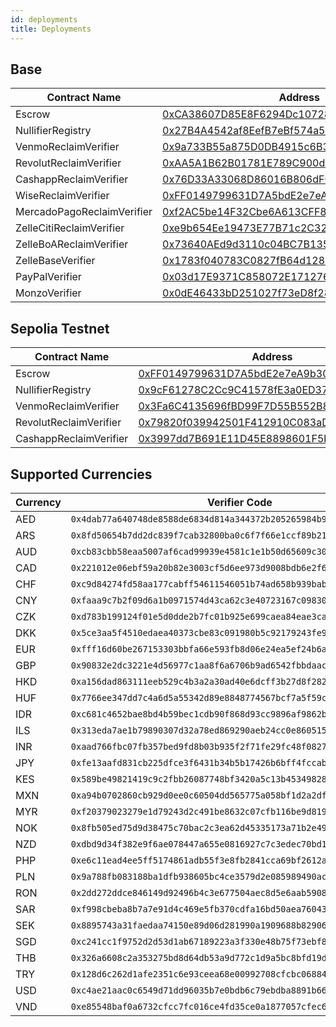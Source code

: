 ```yaml
---
id: deployments
title: Deployments
---
```


## Base

<table>
  <thead>
    <tr>
      <th>Contract Name</th>
      <th>Address</th>
    </tr>
  </thead>
  <tbody>
    <tr>
      <td>Escrow</td>
      <td><a href="https://basescan.org/address/0xCA38607D85E8F6294Dc10728669605E6664C2D70">0xCA38607D85E8F6294Dc10728669605E6664C2D70</a></td>
    </tr>
    <tr>
      <td>NullifierRegistry</td>
      <td><a href="https://basescan.org/address/0x27B4A4542af8EefB7eBf574a562C5D4DaA17137F">0x27B4A4542af8EefB7eBf574a562C5D4DaA17137F</a></td>
    </tr>
    <tr>
      <td>VenmoReclaimVerifier</td>
      <td><a href="https://basescan.org/address/0x9a733B55a875D0DB4915c6B36350b24F8AB99dF5">0x9a733B55a875D0DB4915c6B36350b24F8AB99dF5</a></td>
    </tr>
    <tr>
      <td>RevolutReclaimVerifier</td>
      <td><a href="https://basescan.org/address/0xAA5A1B62B01781E789C900d616300717CD9A41aB">0xAA5A1B62B01781E789C900d616300717CD9A41aB</a></td>
    </tr>
    <tr>
      <td>CashappReclaimVerifier</td>
      <td><a href="https://basescan.org/address/0x76D33A33068D86016B806dF02376dDBb23Dd3703">0x76D33A33068D86016B806dF02376dDBb23Dd3703</a></td>
    </tr>
    <tr>
      <td>WiseReclaimVerifier</td>
      <td><a href="https://basescan.org/address/0xFF0149799631D7A5bdE2e7eA9b306c42b3d9a9ca">0xFF0149799631D7A5bdE2e7eA9b306c42b3d9a9ca</a></td>
    </tr>
    <tr>
      <td>MercadoPagoReclaimVerifier</td>
      <td><a href="https://basescan.org/address/0xf2AC5be14F32Cbe6A613CFF8931d95460D6c33A3">0xf2AC5be14F32Cbe6A613CFF8931d95460D6c33A3</a></td>
    </tr>
    <tr>
      <td>ZelleCitiReclaimVerifier</td>
      <td><a href="https://basescan.org/address/0xe9b654Ee19473E77B71c2C328A31E79252dF66D6">0xe9b654Ee19473E77B71c2C328A31E79252dF66D6</a></td>
    </tr>
    <tr>
      <td>ZelleBoAReclaimVerifier</td>
      <td><a href="https://basescan.org/address/0x73640AEd9d3110c04BC7B13540648A5adb3EA579">0x73640AEd9d3110c04BC7B13540648A5adb3EA579</a></td>
    </tr>
    <tr>
      <td>ZelleBaseVerifier</td>
      <td><a href="https://basescan.org/address/0x1783f040783C0827fB64d128ECE548d9B3613Ad5">0x1783f040783C0827fB64d128ECE548d9B3613Ad5</a></td>
    </tr>
    <tr>
      <td>PayPalVerifier</td>
      <td><a href="https://basescan.org/address/0x03d17E9371C858072E171276979f6B44571C5DeA">0x03d17E9371C858072E171276979f6B44571C5DeA</a></td>
    </tr>
    <tr>
      <td>MonzoVerifier</td>
      <td><a href="https://basescan.org/address/0x0dE46433bD251027f73eD8f28E01eF05DA36a2E0">0x0dE46433bD251027f73eD8f28E01eF05DA36a2E0</a></td>
    </tr>
  </tbody>
</table>

## Sepolia Testnet 

<table>
  <thead>
    <tr>
      <th>Contract Name</th>
      <th>Address</th>
    </tr>
  </thead>
  <tbody>
    <tr>
      <td>Escrow</td>
      <td><a href="https://sepolia.etherscan.io/address/0xFF0149799631D7A5bdE2e7eA9b306c42b3d9a9ca">0xFF0149799631D7A5bdE2e7eA9b306c42b3d9a9ca</a></td>
    </tr>
    <tr>
      <td>NullifierRegistry</td>
      <td><a href="https://sepolia.etherscan.io/address/0x9cF61278C2Cc9C41578fE3a0ED375E9870D514F1">0x9cF61278C2Cc9C41578fE3a0ED375E9870D514F1</a></td>
    </tr>
    <tr>
      <td>VenmoReclaimVerifier</td>
      <td><a href="https://sepolia.etherscan.io/address/0x3Fa6C4135696fBD99F7D55B552B860f5df770710">0x3Fa6C4135696fBD99F7D55B552B860f5df770710</a></td>
    </tr>
    <tr>
      <td>RevolutReclaimVerifier</td>
      <td><a href="https://sepolia.etherscan.io/address/0x79820f039942501F412910C083aDA6dCc419B67c">0x79820f039942501F412910C083aDA6dCc419B67c</a></td>
    </tr>
    <tr>
      <td>CashappReclaimVerifier</td>
      <td><a href="https://sepolia.etherscan.io/address/0x3997dd7B691E11D45E8898601F5bc7B016b0d38B">0x3997dd7B691E11D45E8898601F5bc7B016b0d38B</a></td>
    </tr>
  </tbody>
</table>

## Supported Currencies

<table>
  <thead>
    <tr>
      <th>Currency</th>
      <th>Verifier Code</th>
    </tr>
  </thead>
  <tbody>
    <tr>
      <td>AED</td>
      <td><code>0x4dab77a640748de8588de6834d814a344372b205265984b969f3e97060955bfa</code></td>
    </tr>
    <tr>
      <td>ARS</td>
      <td><code>0x8fd50654b7dd2dc839f7cab32800ba0c6f7f66e1ccf89b21c09405469c2175ec</code></td>
    </tr>
    <tr>
      <td>AUD</td>
      <td><code>0xcb83cbb58eaa5007af6cad99939e4581c1e1b50d65609c30f303983301524ef3</code></td>
    </tr>
    <tr>
      <td>CAD</td>
      <td><code>0x221012e06ebf59a20b82e3003cf5d6ee973d9008bdb6e2f604faa89a27235522</code></td>
    </tr>
    <tr>
      <td>CHF</td>
      <td><code>0xc9d84274fd58aa177cabff54611546051b74ad658b939babaad6282500300d36</code></td>
    </tr>
    <tr>
      <td>CNY</td>
      <td><code>0xfaaa9c7b2f09d6a1b0971574d43ca62c3e40723167c09830ec33f06cec921381</code></td>
    </tr>
    <tr>
      <td>CZK</td>
      <td><code>0xd783b199124f01e5d0dde2b7fc01b925e699caea84eae3ca92ed17377f498e97</code></td>
    </tr>
    <tr>
      <td>DKK</td>
      <td><code>0x5ce3aa5f4510edaea40373cbe83c091980b5c92179243fe926cb280ff07d403e</code></td>
    </tr>
    <tr>
      <td>EUR</td>
      <td><code>0xfff16d60be267153303bbfa66e593fb8d06e24ea5ef24b6acca5224c2ca6b907</code></td>
    </tr>
    <tr>
      <td>GBP</td>
      <td><code>0x90832e2dc3221e4d56977c1aa8f6a6706b9ad6542fbbdaac13097d0fa5e42e67</code></td>
    </tr>
    <tr>
      <td>HKD</td>
      <td><code>0xa156dad863111eeb529c4b3a2a30ad40e6dcff3b27d8f282f82996e58eee7e7d</code></td>
    </tr>
    <tr>
      <td>HUF</td>
      <td><code>0x7766ee347dd7c4a6d5a55342d89e8848774567bcf7a5f59c3e82025dbde3babb</code></td>
    </tr>
    <tr>
      <td>IDR</td>
      <td><code>0xc681c4652bae8bd4b59bec1cdb90f868d93cc9896af9862b196843f54bf254b3</code></td>
    </tr>
    <tr>
      <td>ILS</td>
      <td><code>0x313eda7ae1b79890307d32a78ed869290aeb24cc0e8605157d7e7f5a69fea425</code></td>
    </tr>
    <tr>
      <td>INR</td>
      <td><code>0xaad766fbc07fb357bed9fd8b03b935f2f71fe29fc48f08274bc2a01d7f642afc</code></td>
    </tr>
    <tr>
      <td>JPY</td>
      <td><code>0xfe13aafd831cb225dfce3f6431b34b5b17426b6bff4fccabe4bbe0fe4adc0452</code></td>
    </tr>
    <tr>
      <td>KES</td>
      <td><code>0x589be49821419c9c2fbb26087748bf3420a5c13b45349828f5cac24c58bbaa7b</code></td>
    </tr>
    <tr>
      <td>MXN</td>
      <td><code>0xa94b0702860cb929d0ee0c60504dd565775a058bf1d2a2df074c1db0a66ad582</code></td>
    </tr>
    <tr>
      <td>MYR</td>
      <td><code>0xf20379023279e1d79243d2c491be8632c07cfb116be9d8194013fb4739461b84</code></td>
    </tr>
    <tr>
      <td>NOK</td>
      <td><code>0x8fb505ed75d9d38475c70bac2c3ea62d45335173a71b2e4936bd9f05bf0ddfea</code></td>
    </tr>
    <tr>
      <td>NZD</td>
      <td><code>0xdbd9d34f382e9f6ae078447a655e0816927c7c3edec70bd107de1d34cb15172e</code></td>
    </tr>
    <tr>
      <td>PHP</td>
      <td><code>0xe6c11ead4ee5ff5174861adb55f3e8fb2841cca69bf2612a222d3e8317b6ae06</code></td>
    </tr>
    <tr>
      <td>PLN</td>
      <td><code>0x9a788fb083188ba1dfb938605bc4ce3579d2e085989490aca8f73b23214b7c1d</code></td>
    </tr>
    <tr>
      <td>RON</td>
      <td><code>0x2dd272ddce846149d92496b4c3e677504aec8d5e6aab5908b25c9fe0a797e25f</code></td>
    </tr>
    <tr>
      <td>SAR</td>
      <td><code>0xf998cbeba8b7a7e91d4c469e5fb370cdfa16bd50aea760435dc346008d78ed1f</code></td>
    </tr>
    <tr>
      <td>SEK</td>
      <td><code>0x8895743a31faedaa74150e89d06d281990a1909688b82906f0eb858b37f82190</code></td>
    </tr>
    <tr>
      <td>SGD</td>
      <td><code>0xc241cc1f9752d2d53d1ab67189223a3f330e48b75f73ebf86f50b2c78fe8df88</code></td>
    </tr>
    <tr>
      <td>THB</td>
      <td><code>0x326a6608c2a353275bd8d64db53a9d772c1d9a5bc8bfd19dfc8242274d1e9dd4</code></td>
    </tr>
    <tr>
      <td>TRY</td>
      <td><code>0x128d6c262d1afe2351c6e93ceea68e00992708cfcbc0688408b9a23c0c543db2</code></td>
    </tr>
    <tr>
      <td>USD</td>
      <td><code>0xc4ae21aac0c6549d71dd96035b7e0bdb6c79ebdba8891b666115bc976d16a29e</code></td>
    </tr>
    <tr>
      <td>VND</td>
      <td><code>0xe85548baf0a6732cfcc7fc016ce4fd35ce0a1877057cfec6e166af4f106a3728</code></td>
    </tr>
  </tbody>
</table>
